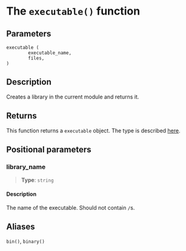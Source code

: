 # The `executable()` function

## Parameters
```leafbuild
executable (
        executable_name,
        files,
)
```

## Description
Creates a library in the current module and returns it.

## Returns
This function returns a `executable` object. The type is described [here](../../special_types/executable.md).

## Positional parameters

### library_name
> **Type**: `string`

#### Description

The name of the executable.
Should not contain `/`s.

## Aliases
`bin()`, `binary()`